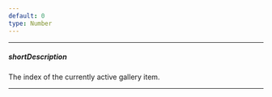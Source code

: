 ```yaml
---
default: 0
type: Number
---
```

---
##### shortDescription
The index of the currently active gallery item.

---
